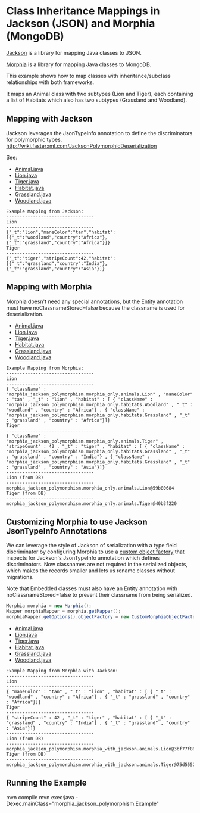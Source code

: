 # Class Inheritance Mappings in Jackson (JSON) and Morphia (MongoDB)

[Jackson](https://github.com/FasterXML/jackson) is a library for mapping Java classes to JSON.

[Morphia](https://github.com/mongodb/morphia) is a library for mapping Java classes to MongoDB.

This example shows how to map classes with inheritance/subclass relationships with both frameworks.

It maps an Animal class with two subtypes (Lion and Tiger), each containing a list of Habitats which also has two subtypes (Grassland and Woodland).

## Mapping with Jackson

Jackson leverages the JsonTypeInfo annotation to define the discriminators for polymorphic types.
http://wiki.fasterxml.com/JacksonPolymorphicDeserialization

See:
* [Animal.java](https://github.com/denniskuczynski/morphia_jackson_polymorphism_example/blob/master/src/main/java/morphia_jackson_polymorphism/jackson_only/animals/Animal.java)
* [Lion.java](https://github.com/denniskuczynski/morphia_jackson_polymorphism_example/blob/master/src/main/java/morphia_jackson_polymorphism/jackson_only/animals/Lion.java)
* [Tiger.java](https://github.com/denniskuczynski/morphia_jackson_polymorphism_example/blob/master/src/main/java/morphia_jackson_polymorphism/jackson_only/animals/Tiger.java)
* [Habitat.java](https://github.com/denniskuczynski/morphia_jackson_polymorphism_example/blob/master/src/main/java/morphia_jackson_polymorphism/jackson_only/habitats/Habitat.java)
* [Grassland.java](https://github.com/denniskuczynski/morphia_jackson_polymorphism_example/blob/master/src/main/java/morphia_jackson_polymorphism/jackson_only/habitats/Grassland.java)
* [Woodland.java](https://github.com/denniskuczynski/morphia_jackson_polymorphism_example/blob/master/src/main/java/morphia_jackson_polymorphism/jackson_only/habitats/Woodland.java)

```
Example Mapping from Jackson:
---------------------------------
Lion
---------------------------------
{"_t":"lion","maneColor":"tan","habitat":[{"_t":"woodland","country":"Africa"},{"_t":"grassland","country":"Africa"}]}
Tiger
---------------------------------
{"_t":"tiger","stripeCount":42,"habitat":[{"_t":"grassland","country":"India"},{"_t":"grassland","country":"Asia"}]}
```

## Mapping with Morphia

Morphia doesn't need any special annotations, but the Entity annotation must have noClassnameStored=false because the classname is used for deserialization.

* [Animal.java](https://github.com/denniskuczynski/morphia_jackson_polymorphism_example/blob/master/src/main/java/morphia_jackson_polymorphism/morphia_only/animals/Animal.java)
* [Lion.java](https://github.com/denniskuczynski/morphia_jackson_polymorphism_example/blob/master/src/main/java/morphia_jackson_polymorphism/morphia_only/animals/Lion.java)
* [Tiger.java](https://github.com/denniskuczynski/morphia_jackson_polymorphism_example/blob/master/src/main/java/morphia_jackson_polymorphism/morphia_only/animals/Tiger.java)
* [Habitat.java](https://github.com/denniskuczynski/morphia_jackson_polymorphism_example/blob/master/src/main/java/morphia_jackson_polymorphism/morphia_only/habitats/Habitat.java)
* [Grassland.java](https://github.com/denniskuczynski/morphia_jackson_polymorphism_example/blob/master/src/main/java/morphia_jackson_polymorphism/morphia_only/habitats/Grassland.java)
* [Woodland.java](https://github.com/denniskuczynski/morphia_jackson_polymorphism_example/blob/master/src/main/java/morphia_jackson_polymorphism/morphia_only/habitats/Woodland.java)

```
Example Mapping from Morphia:
---------------------------------
Lion
---------------------------------
{ "className" : "morphia_jackson_polymorphism.morphia_only.animals.Lion" , "maneColor" : "tan" , "_t" : "lion" , "habitat" : [ { "className" : "morphia_jackson_polymorphism.morphia_only.habitats.Woodland" , "_t" : "woodland" , "country" : "Africa"} , { "className" : "morphia_jackson_polymorphism.morphia_only.habitats.Grassland" , "_t" : "grassland" , "country" : "Africa"}]}
Tiger
---------------------------------
{ "className" : "morphia_jackson_polymorphism.morphia_only.animals.Tiger" , "stripeCount" : 42 , "_t" : "tiger" , "habitat" : [ { "className" : "morphia_jackson_polymorphism.morphia_only.habitats.Grassland" , "_t" : "grassland" , "country" : "India"} , { "className" : "morphia_jackson_polymorphism.morphia_only.habitats.Grassland" , "_t" : "grassland" , "country" : "Asia"}]}
---------------------------------
Lion (from DB)
---------------------------------
morphia_jackson_polymorphism.morphia_only.animals.Lion@59b80684
Tiger (from DB)
---------------------------------
morphia_jackson_polymorphism.morphia_only.animals.Tiger@40b3f220
```

## Customizing Morphia to use Jackson JsonTypeInfo Annotations

We can leverage the style of Jackson of serialization with a type field discriminator by configuring Morphia to use a [custom object factory](https://github.com/denniskuczynski/morphia_jackson_polymorphism_example/blob/master/src/main/java/morphia_jackson_polymorphism/CustomMorphiaObjectFactory.java) that inspects for Jackson's JsonTypeInfo annotation which defines discriminators. Now classnames are not required in the serialized objects, which makes the records smaller and lets us rename classes without migrations.

Note that Embedded classes must also have an Entity annotation with noClassnameStored=false to prevent their classname from being serialized.

```java
Morphia morphia = new Morphia();
Mapper morphiaMapper = morphia.getMapper();
morphiaMapper.getOptions().objectFactory = new CustomMorphiaObjectFactory();
```

* [Animal.java](https://github.com/denniskuczynski/morphia_jackson_polymorphism_example/blob/master/src/main/java/morphia_jackson_polymorphism/morphia_with_jackson/animals/Animal.java)
* [Lion.java](https://github.com/denniskuczynski/morphia_jackson_polymorphism_example/blob/master/src/main/java/morphia_jackson_polymorphism/morphia_with_jackson/animals/Lion.java)
* [Tiger.java](https://github.com/denniskuczynski/morphia_jackson_polymorphism_example/blob/master/src/main/java/morphia_jackson_polymorphism/morphia_with_jackson/animals/Tiger.java)
* [Habitat.java](https://github.com/denniskuczynski/morphia_jackson_polymorphism_example/blob/master/src/main/java/morphia_jackson_polymorphism/morphia_with_jackson/habitats/Habitat.java)
* [Grassland.java](https://github.com/denniskuczynski/morphia_jackson_polymorphism_example/blob/master/src/main/java/morphia_jackson_polymorphism/morphia_with_jackson/habitats/Grassland.java)
* [Woodland.java](https://github.com/denniskuczynski/morphia_jackson_polymorphism_example/blob/master/src/main/java/morphia_jackson_polymorphism/morphia_with_jackson/habitats/Woodland.java)

```
Example Mapping from Morphia with Jackson:
---------------------------------
Lion
---------------------------------
{ "maneColor" : "tan" , "_t" : "lion" , "habitat" : [ { "_t" : "woodland" , "country" : "Africa"} , { "_t" : "grassland" , "country" : "Africa"}]}
Tiger
---------------------------------
{ "stripeCount" : 42 , "_t" : "tiger" , "habitat" : [ { "_t" : "grassland" , "country" : "India"} , { "_t" : "grassland" , "country" : "Asia"}]}
---------------------------------
Lion (from DB)
---------------------------------
morphia_jackson_polymorphism.morphia_with_jackson.animals.Lion@3bf77f86
Tiger (from DB)
---------------------------------
morphia_jackson_polymorphism.morphia_with_jackson.animals.Tiger@75d5552b
```

## Running the Example

mvn compile
mvn exec:java -Dexec.mainClass="morphia_jackson_polymorphism.Example"
